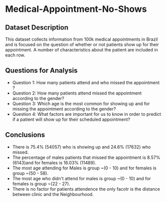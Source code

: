 # Medical-Appointment-No-Shows
## Dataset Description
This dataset collects information from 100k medical appointments in Brazil and is focused on the question of whether or not patients show up for their appointment. A number of characteristics about the patient are included in each row.

## Questions for Analysis

- Question 1: How many patients attend and who missed the appointment ?
- Question 2: How many patients attend missed the appointment according to the gender?
- Question 3: Which age is the most common for showing up and for missing the appointment according to the gender?
- Question 4: What factors are important for us to know in order to predict if a patient will show up for their scheduled appointment?

## Conclusions
- There is 75.4% (54057) who is showing up and 24.6% (17632) who missed.
- The percentage of males patients that missed the appointment is 8.57% (6143)and for females is 16.03% (11489).
- The most age attending for Males is group ~(0 - 10) and for females is group ~(50 - 58).
- The most age who didn't attend for males is group ~(0 - 10) and for females is group ~(22 - 27).
- There is no factor for patients attendence the only facotr is the distance between clinic and the Neighbourhood. 
